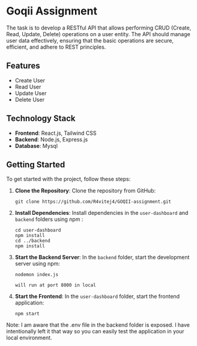 # Goqii Assignment

The task is to develop a RESTful API that allows performing CRUD (Create, Read, Update, Delete) operations on a user entity. The API should manage user data effectively, ensuring that the basic operations are secure, efficient, and adhere to REST principles.

## Features

- Create User
- Read User
- Update User
- Delete User

## Technology Stack

- **Frontend**: React.js, Tailwind CSS
- **Backend**: Node.js, Express.js
- **Database**: Mysql

## Getting Started

To get started with the project, follow these steps:

1. **Clone the Repository**: Clone the repository from GitHub:

   ```
   git clone https://github.com/R4vitej4/GOQII-assignment.git
   ```

3. **Install Dependencies**: Install dependencies in the `user-dashboard` and `backend` folders using npm :

   ```
   cd user-dashboard
   npm install
   cd ../backend
   npm install
   ```

4. **Start the Backend Server**: In the `backend` folder, start the development server using npm:

   ```
   nodemon index.js 
   
   will run at port 8000 in local
   ```

5. **Start the Frontend**: In the `user-dashboard` folder, start the frontend application:

   ```
   npm start
   ```

Note: I am aware that the .env file in the backend folder is exposed. I have intentionally left it that way so you can easily test the application in your local environment.